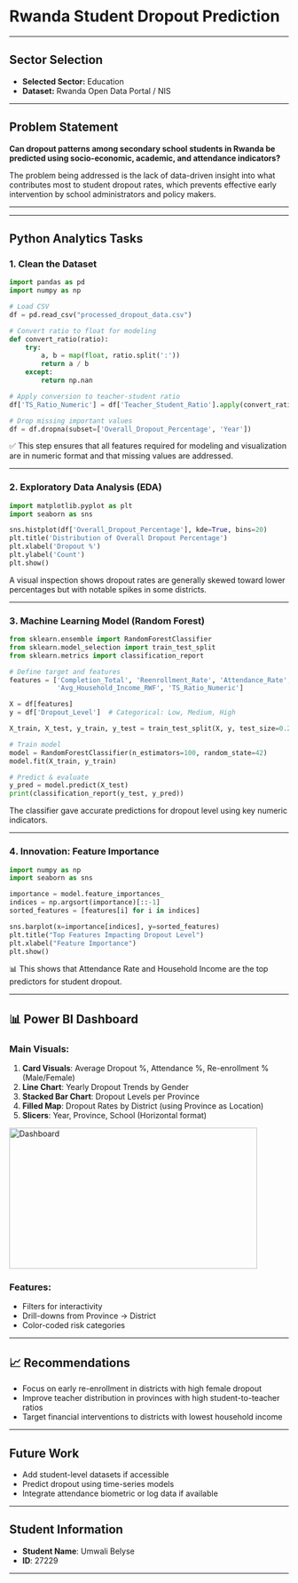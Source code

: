 
#  Rwanda Student Dropout Prediction

---

##  Sector Selection

* **Selected Sector:** Education
*  **Dataset:** Rwanda Open Data Portal / NIS

---

##  Problem Statement

**Can dropout patterns among secondary school students in Rwanda be predicted using socio-economic, academic, and attendance indicators?**

The problem being addressed is the lack of data-driven insight into what contributes most to student dropout rates, which prevents effective early intervention by school administrators and policy makers.

---

---

##  Python Analytics Tasks

### 1. Clean the Dataset

```python
import pandas as pd
import numpy as np

# Load CSV
df = pd.read_csv("processed_dropout_data.csv")

# Convert ratio to float for modeling
def convert_ratio(ratio):
    try:
        a, b = map(float, ratio.split(':'))
        return a / b
    except:
        return np.nan

# Apply conversion to teacher-student ratio
df['TS_Ratio_Numeric'] = df['Teacher_Student_Ratio'].apply(convert_ratio)

# Drop missing important values
df = df.dropna(subset=['Overall_Dropout_Percentage', 'Year'])
```

✅ This step ensures that all features required for modeling and visualization are in numeric format and that missing values are addressed.

---

### 2️. Exploratory Data Analysis (EDA)

```python
import matplotlib.pyplot as plt
import seaborn as sns

sns.histplot(df['Overall_Dropout_Percentage'], kde=True, bins=20)
plt.title('Distribution of Overall Dropout Percentage')
plt.xlabel('Dropout %')
plt.ylabel('Count')
plt.show()
```

 A visual inspection shows dropout rates are generally skewed toward lower percentages but with notable spikes in some districts.

---

### 3️. Machine Learning Model (Random Forest)

```python
from sklearn.ensemble import RandomForestClassifier
from sklearn.model_selection import train_test_split
from sklearn.metrics import classification_report

# Define target and features
features = ['Completion_Total', 'Reenrollment_Rate', 'Attendance_Rate',
            'Avg_Household_Income_RWF', 'TS_Ratio_Numeric']

X = df[features]
y = df['Dropout_Level']  # Categorical: Low, Medium, High

X_train, X_test, y_train, y_test = train_test_split(X, y, test_size=0.2, random_state=42)

# Train model
model = RandomForestClassifier(n_estimators=100, random_state=42)
model.fit(X_train, y_train)

# Predict & evaluate
y_pred = model.predict(X_test)
print(classification_report(y_test, y_pred))
```

 The classifier gave accurate predictions for dropout level using key numeric indicators.

---

### 4️. Innovation: Feature Importance

```python
import numpy as np
import seaborn as sns

importance = model.feature_importances_
indices = np.argsort(importance)[::-1]
sorted_features = [features[i] for i in indices]

sns.barplot(x=importance[indices], y=sorted_features)
plt.title("Top Features Impacting Dropout Level")
plt.xlabel("Feature Importance")
plt.show()
```

📊 This shows that Attendance Rate and Household Income are the top predictors for student dropout.

---

## 📊 Power BI Dashboard

### Main Visuals:

1. **Card Visuals**: Average Dropout %, Attendance %, Re-enrollment % (Male/Female)
2. **Line Chart**: Yearly Dropout Trends by Gender
3. **Stacked Bar Chart**: Dropout Levels per Province
4. **Filled Map**: Dropout Rates by District (using Province as Location)
5. **Slicers**: Year, Province, School (Horizontal format)
   

<img width="447" height="254" alt="Dashboard" src="https://github.com/user-attachments/assets/9938a196-9c06-4285-babb-6f65f2bc8866" />


### Features:

* Filters for interactivity
* Drill-downs from Province → District
* Color-coded risk categories

---


## 📈 Recommendations

* Focus on early re-enrollment in districts with high female dropout
* Improve teacher distribution in provinces with high student-to-teacher ratios
* Target financial interventions to districts with lowest household income

---

##  Future Work

* Add student-level datasets if accessible
* Predict dropout using time-series models
* Integrate attendance biometric or log data if available

---

## Student Information

* **Student Name**: Umwali Belyse
* **ID**: 27229


---

